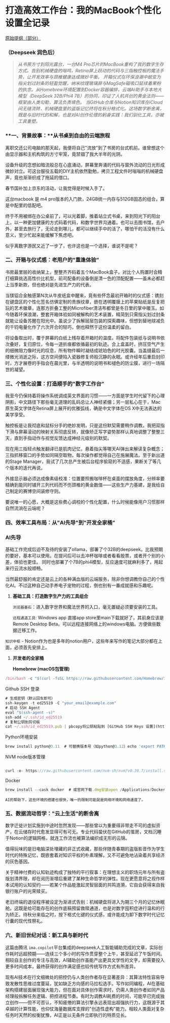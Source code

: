 # 打造高效工作台：我的MacBook个性化设置全记录

[原始提纲（部分）](%E6%89%93%E9%80%A0%E9%AB%98%E6%95%88%E5%B7%A5%E4%BD%9C%E5%8F%B0%EF%BC%9A%E6%88%91%E7%9A%84MacBook%E4%B8%AA%E6%80%A7%E5%8C%96%E8%AE%BE%E7%BD%AE%E5%85%A8%E8%AE%B0%E5%BD%95/%E5%8E%9F%E5%A7%8B%E6%8F%90%E7%BA%B2%EF%BC%88%E9%83%A8%E5%88%86%EF%BC%89.md)

### （Deepseek 润色后）

> *从书房方寸到阳光露台，一台M4 Pro芯片的MacBook重构了我的数字生存方式。告别机械硬盘的嗡鸣，Retina屏上跃动的代码与三指触控板的魔法手势，让开发效率与颈椎健康达成微妙平衡。 开箱仪式在环保浪潮中蜕变为指尖划过封条的轻盈觉醒，纳米纹理玻璃屏与MagSafe磁吸口延续着果粉的执念。从Homebrew环境配置到Docker容器编排，云端AI助手与本地大模型（DeepSeek 32B/Phi4 7B）的协同，印证了人机共创的黄金法则——框架由人类勾勒，算法负责填色。 当GitHub仓库与Notion知识库在iCloud间无缝流转，机械硬盘里的盗版记忆终将在秋分格式化。这场数字断舍离，既是与旧时代的和解，也是对AI创作伦理的躬身实践：我们驯化工具，亦被工具重塑。*
> 

### **一、背景故事：**从书桌到自由的云端旅程

离职交还公司电脑的那天起，我便将自己"流放"到了书房的台式机前。谁曾想这个由显示器和主机构筑的方寸牢笼，竟禁锢了我大半年的光阴。

设备升级的念想如暗流般总在心底涌动，屏幕里奔涌的代码与窗外流动的日光形成微妙对立。可这台服役五载的DIY主机依然勤勉，拷贝工程文件时嗡嗡的机械硬盘声，竟也渐渐织成了拖延的借口。

春节国补加上京东的活动，让我觉得是时候入手了。

这台macbook 是 m4 pro版本的入门款，24GB统一内存与512GB固态的组合，算是中配里的低配吧。

终于不用被绑在办公桌前了，可以光着脚，推着站立式书桌，来到阳光下的阳台上，以一种更加健康的方式码着代码，和数字世界沟通着。也可以去图书馆，去户外，甚至去旅行了，无论走到哪儿，都可以继续手中的活了，哪怕干的活没有什么意义，至少忙起来能缓解下焦虑吧。

似乎离数字游民又近了一步了，也许这也是一个选择，谁说不是呢？

### **二、开箱与仪式感：老用户的"重逢体验”**

书房最里层的收纳架上，整整齐齐码着五个MacBook盒子。对比个人购置时会精打细算挑选高性价比机型，前司配备的设备倒是清一色的顶配配置——虽未必都赶上当季新款，但也绝对是先进生产力的代表。

当镁铝合金触感第N次从牛皮纸盒中醒来，竟有些怀念最初开箱时的仪式感：镌刻在键盘区的个性化签名仿佛定制的贵族纹章，嵌在透明覆膜上的苹果贴纸是反复把玩的艺术徽章，连那方折叠工整的Microfiber清洁布都曾是冬日里的掌中暖玉。如今随着环保浪潮，整套开箱体验如同被解构的艺术装置，精简到只需指尖划过封条就能让设备苏醒在阳光中。虽说少了拆解层层包装的探索趣味，但想到替地球减负的千钧电量化作了六次开合的轻巧，倒也释然于这份温柔的留白。

将设备取出时，覆于屏幕的白纸上残存着开箱时的温度。将配件包装纸与说明书依次叠好，复归原位，令每一道折痕都依循最初的轨迹。合上盒盖时，挤压空气产生的细微阻力像时光的叹息，所有物件瞬时凝结成琥珀色的时光胶囊。当盖缝最后一缕微光消逝之际，这方空间便陷入瓷器修复师般沉静的永眠。或许经年后重启封印时，方才展卷的手指会在晨光里，与半透明的说明书和褪色的防尘膜，进行一场隔世的凝望。

### **三、个性化设置：打造顺手的"数字工作台”**

我至今仍保持着将操作系统调成英文界面的习惯——一方面是学生时代留下的心理阴影，中文路径下那些毫无道理的乱码总让人神经紧绷；另一层私心在于，Mac原生英文字体在Retina屏上展开的优雅弧线，确是中文字体在OS X中无法表达的美学享受。

触控板是让我彻底和鼠标分手的绝妙发明，只是这份默契需要稍作调教。我把双指下滑与屏幕滚动的映射关系彻底反转，就像矫正写字姿势那样认真地调整了整整三天，直到手指动作与视觉反馈达成神经元级别的默契。

现在用三指轻点触发翻译已是肌肉记忆，悬着指尖等哪天AI弹出来解读复杂概念；三指抓移窗口的手势如同隔空取物，每次操作都觉得自己在施展魔法。至于新出道的Stage Manager，我试了几次总产生被后台程序偷窥的不适感，果断关了等几个版本的迭代再说。

外接显示器必须达成像素级校准：位置要照搬咖啡杯在桌面的摆放角度，分辨率要精确到能同时铺开三列代码而不伤颈椎的黄金数值——这些生产力基建，是我给自己制定的赛博空间装修守则。

要说唯一的心愿，大概是这些费心调校的个性化配置，什么时候能像用户习惯那样自然流淌在云端呢？

### **四、效率工具布局：从"AI先导"到"开发全家桶”**

### AI先导

基础工作完成后迫不及待的安装了ollama，部署了个32B的deepseek。比我预期的要好，基本可以使用。在提问后可以去冲杯咖啡或者看看股票，或者开个别的小差，体验也更佳。 同时也部署了个7B的phi4模型，反应速度可就麻利多了，用起来行云流水般顺畅。

当然最舒服的肯定还是云上的各种满血版的云端服务，除非你想调教你自己的个性化AI。不过这种自己动手养电子宠物的过程，倒也别有一番成就感和乐趣呢。

1. **基础工具：打造数字生产力的工具组合**
    
    `浏览器基石`：进入数字世界和魔法世界的入口，毫无置疑必须要安装的工具。
    
    `远程通道工具`: Windows app 直接app store里main下载就好了，其前身应该是 Remote Desktop Beta。可以远程连接网络上的windows电脑。方便做些数据迁移工作。
    

`知识中枢` - Notion作为也是多年的notion用户，这些年来写作的笔记大部分都在上面，必须首先安排上。

1. **开发者的全家桶**
    
    **Homebrew (macOS包管理)**
    

```jsx
/bin/bash -c "$(curl -fsSL https://raw.githubusercontent.com/Homebrew/install/HEAD/install.sh)
```

Github SSH 登录

```jsx
# 生成密钥（默认回车即可）
ssh-keygen -t ed25519 -C "your_email@example.com"
# 启动 SSH Agent
eval "$(ssh-agent -s)"
ssh-add ~/.ssh/id_ed25519
# 复制公钥到剪切板
cat ~/.ssh/id_ed25519.pub | pbcopy将公钥粘贴到 [GitHub SSH Keys 设置](https://github.com/settings/keys) 中。
```

Python环境安装

```jsx
brew install python@3.11  # 可替换版本号（如python@3.12）echo 'export PATH="/usr/local/opt/python/libexec/bin:$PATH"' >> ~/.zshrc # 或 .bashrcsource ~/.zshrc && pip3 install --upgrade pip

```

NVM node版本管理

```jsx

curl -o- https://raw.githubusercontent.com/nvm-sh/nvm/v0.39.7/install.sh | bashsource ~/.zshrc # 或重新打开终端nvm install --lts  # 安装最新LTS版Node
```

Docker

```jsx
brew install --cask docker  # 或官网下载.dmg安装open /Applications/Docker.app  # 启动并完成初始化
```

`AI的帮助下，这些环境的搭建也很快，唯一的限制可能就是网络环境和网络速度了。`

### **五、数据流动哲学："云上生活"的断舍离**

数字迁徙计划实施到中途时忽然发现——那些曾以为重要得非带走不可的虚拟资产，在云储存时代愈发显得可有可无。专业代码蛰伏在GitHub的茧房，文档沉睡于Notion的逻辑网格，就连工作流也被算法编织成无形的云锦。

值得玩味的是旧电脑深处埋藏的非正式收藏，那些伴随青春期的盗版影音作为学生时代的特殊记忆，既嵌套着对知识平权的朴素理解，又不可避免地沾染着共享经济的灰色基因。

关于精神付费的认知轨迹构成了独特的平行叙事：在理想主义的职场元年与所有盗版划清界限，却在阅历渐增后重建了某种生命哲学的弹性。现在更愿意将之视作样本试用的认知契约——若某个作品能激起灵智层面的共鸣涟漪，它自会获得来自我银行账户的光荣赎买。

老旧终端的退役程序被设定为渐进式告别：机械硬盘将进入为期三个月的记忆休眠舱。这既是给可能存在的创作底稿预留救赎通道，也是对数字囤积症进行温和的行为矫正。待秋分来临之时，按下格式化键的仪式感，或许能成为卸下数字时代记忆行囊的现代性祭礼。

### **六、新旧世纪对话：新工具与新时代**

这篇由腾讯 `ima.copilot`平台集成的deepseek人工智能辅助完成的文章，实际创作耗时远超预期——连续三个多小时的写作贯穿整个上午，甚至延迟了午饭时间。相较自主创作的专注与高效，AI辅助创作虽能产出更具文学性的文字，却需要投入更多时间成本，最终获得的创作满足感也较传统写作方式有所差异。

现有AI技术在行文细微处的把控仍与人类创作者存在显著差异：其算法特性容易导致发散性思维过度蔓延，犹如缺乏方向感的马拉松选手。写作如同编程，AI在基础架构搭建层面展现强大能力，但在面对具体创作需求时，仍需人类创作者如同产品经理般拆解任务逻辑、把控进程节奏。有时为调教AI耗费的时间，可能早已完成独立创作——但不可否认，不知疲倦的算法引擎永远表现出超强执行力，这既源于其卓越的计算性能，也仰仗海量数据库支撑的"创造性虚构"能力。相较人类面对复杂任务时天然的权衡犹豫，AI正是以无条件立即执行的特质见长。